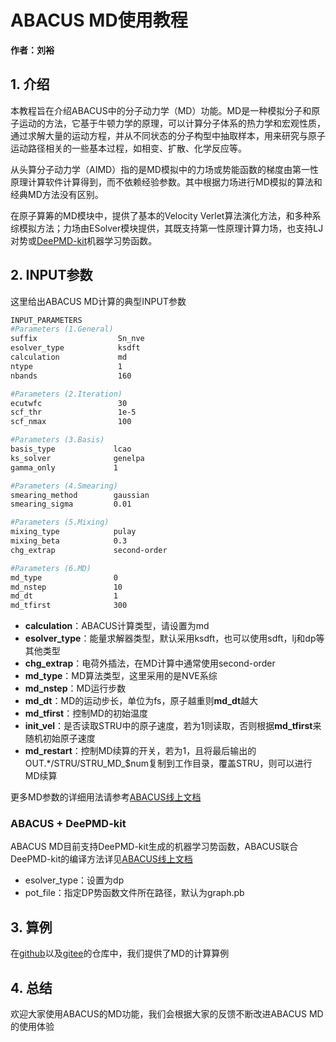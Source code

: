 # ABACUS MD使用教程
**作者：刘裕**

## 1. 介绍

本教程旨在介绍ABACUS中的分子动力学（MD）功能。MD是一种模拟分子和原子运动的方法，它基于牛顿力学的原理，可以计算分子体系的热力学和宏观性质，通过求解大量的运动方程，并从不同状态的分子构型中抽取样本，用来研究与原子运动路径相关的一些基本过程，如相变、扩散、化学反应等。

从头算分子动力学（AIMD）指的是MD模拟中的力场或势能函数的梯度由第一性原理计算软件计算得到，而不依赖经验参数。其中根据力场进行MD模拟的算法和经典MD方法没有区别。

在原子算筹的MD模块中，提供了基本的Velocity Verlet算法演化方法，和多种系综模拟方法；力场由ESolver模块提供，其既支持第一性原理计算力场，也支持LJ对势或[DeePMD-kit](https://github.com/deepmodeling/deepmd-kit)机器学习势函数。

## 2. INPUT参数

这里给出ABACUS MD计算的典型INPUT参数

```bash
INPUT_PARAMETERS
#Parameters (1.General)
suffix                  Sn_nve
esolver_type            ksdft
calculation             md
ntype                   1
nbands                  160

#Parameters (2.Iteration)
ecutwfc                 30
scf_thr                 1e-5
scf_nmax                100

#Parameters (3.Basis)
basis_type             lcao
ks_solver              genelpa
gamma_only             1

#Parameters (4.Smearing)
smearing_method        gaussian
smearing_sigma         0.01

#Parameters (5.Mixing)
mixing_type            pulay
mixing_beta            0.3
chg_extrap             second-order

#Parameters (6.MD)
md_type                0
md_nstep               10
md_dt                  1
md_tfirst              300
```

* **calculation**：ABACUS计算类型，请设置为md
* **esolver\_type**：能量求解器类型，默认采用ksdft，也可以使用sdft，lj和dp等其他类型
* **chg\_extrap**：电荷外插法，在MD计算中通常使用second-order
* **md\_type**：MD算法类型，这里采用的是NVE系综
* **md\_nstep**：MD运行步数
* **md\_dt**：MD的运动步长，单位为fs，原子越重则**md\_dt**越大
* **md\_tfirst**：控制MD的初始温度
* **init\_vel**：是否读取STRU中的原子速度，若为1则读取，否则根据**md\_tfirst**来随机初始原子速度
* **md\_restart**：控制MD续算的开关，若为1，且将最后输出的OUT.\*/STRU/STRU\_MD\_$num复制到工作目录，覆盖STRU，则可以进行MD续算

更多MD参数的详细用法请参考[ABACUS线上文档](https://abacus.deepmodeling.com/en/latest/advanced/input\_files/input-main.html#molecular-dynamics)

### ABACUS + DeePMD-kit

ABACUS MD目前支持DeePMD-kit生成的机器学习势函数，ABACUS联合DeePMD-kit的编译方法详见[ABACUS线上文档](https://abacus.deepmodeling.com/en/latest/advanced/install.html#build-with-deepmd-kit)

* esolver\_type：设置为dp
* pot\_file：指定DP势函数文件所在路径，默认为graph.pb

## 3. 算例

在[github](https://github.com/deepmodeling/abacus-develop/tree/develop/examples/md/lcao\_gammaonly\_Sn64)以及[gitee](https://gitee.com/deepmodeling/abacus-develop/tree/develop/examples/md/lcao\_gammaonly\_Sn64)的仓库中，我们提供了MD的计算算例

## 4. 总结

欢迎大家使用ABACUS的MD功能，我们会根据大家的反馈不断改进ABACUS MD的使用体验
